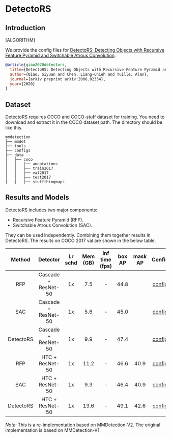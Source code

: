 # DetectoRS

## Introduction

[ALGORITHM]

We provide the config files for [DetectoRS: Detecting Objects with Recursive Feature Pyramid and Switchable Atrous Convolution](https://arxiv.org/pdf/2006.02334.pdf).

```BibTeX
@article{qiao2020detectors,
  title={DetectoRS: Detecting Objects with Recursive Feature Pyramid and Switchable Atrous Convolution},
  author={Qiao, Siyuan and Chen, Liang-Chieh and Yuille, Alan},
  journal={arXiv preprint arXiv:2006.02334},
  year={2020}
}
```

## Dataset

DetectoRS requires COCO and [COCO-stuff](http://calvin.inf.ed.ac.uk/wp-content/uploads/data/cocostuffdataset/stuffthingmaps_trainval2017.zip) dataset for training. You need to download and extract it in the COCO dataset path.
The directory should be like this.

```none
mmdetection
├── mmdet
├── tools
├── configs
├── data
│   ├── coco
│   │   ├── annotations
│   │   ├── train2017
│   │   ├── val2017
│   │   ├── test2017
|   |   ├── stuffthingmaps
```

## Results and Models

DetectoRS includes two major components:

- Recursive Feature Pyramid (RFP).
- Switchable Atrous Convolution (SAC).

They can be used independently.
Combining them together results in DetectoRS.
The results on COCO 2017 val are shown in the below table.

| Method | Detector | Lr schd | Mem (GB) | Inf time (fps) | box AP | mask AP | Config | Download |
|:------:|:--------:|:-------:|:--------:|:--------------:|:------:|:-------:|:------:|:--------:|
| RFP | Cascade + ResNet-50 | 1x | 7.5 | - | 44.8 | | [config](https://github.com/open-mmlab/mmdetection/tree/master/configs/detectors/cascade_rcnn_r50_rfp_1x_coco.py) | [model](http://download.openmmlab.com/mmdetection/v2.0/detectors/cascade_rcnn_r50_rfp_1x_coco/cascade_rcnn_r50_rfp_1x_coco-8cf51bfd.pth) &#124; [log](http://download.openmmlab.com/mmdetection/v2.0/detectors/cascade_rcnn_r50_rfp_1x_coco/cascade_rcnn_r50_rfp_1x_coco_20200624_104126.log.json) |
| SAC | Cascade + ResNet-50 | 1x | 5.6 | - | 45.0| | [config](https://github.com/open-mmlab/mmdetection/tree/master/configs/detectors/cascade_rcnn_r50_sac_1x_coco.py) | [model](http://download.openmmlab.com/mmdetection/v2.0/detectors/cascade_rcnn_r50_sac_1x_coco/cascade_rcnn_r50_sac_1x_coco-24bfda62.pth) &#124; [log](http://download.openmmlab.com/mmdetection/v2.0/detectors/cascade_rcnn_r50_sac_1x_coco/cascade_rcnn_r50_sac_1x_coco_20200624_104402.log.json) |
| DetectoRS | Cascade + ResNet-50 | 1x | 9.9 | - | 47.4 | | [config](https://github.com/open-mmlab/mmdetection/tree/master/configs/detectors/detectors_cascade_rcnn_r50_1x_coco.py) | [model](http://download.openmmlab.com/mmdetection/v2.0/detectors/detectors_cascade_rcnn_r50_1x_coco/detectors_cascade_rcnn_r50_1x_coco-32a10ba0.pth) &#124; [log](http://download.openmmlab.com/mmdetection/v2.0/detectors/detectors_cascade_rcnn_r50_1x_coco/detectors_cascade_rcnn_r50_1x_coco_20200706_001203.log.json) |
| RFP | HTC + ResNet-50 | 1x | 11.2 | - | 46.6 | 40.9 | [config](https://github.com/open-mmlab/mmdetection/tree/master/configs/detectors/htc_r50_rfp_1x_coco.py) | [model](http://download.openmmlab.com/mmdetection/v2.0/detectors/htc_r50_rfp_1x_coco/htc_r50_rfp_1x_coco-8ff87c51.pth) &#124; [log](http://download.openmmlab.com/mmdetection/v2.0/detectors/htc_r50_rfp_1x_coco/htc_r50_rfp_1x_coco_20200624_103053.log.json) |
| SAC | HTC + ResNet-50 | 1x | 9.3 | - | 46.4 | 40.9 | [config](https://github.com/open-mmlab/mmdetection/tree/master/configs/detectors/htc_r50_sac_1x_coco.py) | [model](http://download.openmmlab.com/mmdetection/v2.0/detectors/htc_r50_sac_1x_coco/htc_r50_sac_1x_coco-bfa60c54.pth) &#124; [log](http://download.openmmlab.com/mmdetection/v2.0/detectors/htc_r50_sac_1x_coco/htc_r50_sac_1x_coco_20200624_103111.log.json) |
| DetectoRS | HTC + ResNet-50 | 1x | 13.6 | - | 49.1 | 42.6 | [config](https://github.com/open-mmlab/mmdetection/tree/master/configs/detectors/detectors_htc_r50_1x_coco.py) | [model](http://download.openmmlab.com/mmdetection/v2.0/detectors/detectors_htc_r50_1x_coco/detectors_htc_r50_1x_coco-329b1453.pth) &#124; [log](http://download.openmmlab.com/mmdetection/v2.0/detectors/detectors_htc_r50_1x_coco/detectors_htc_r50_1x_coco_20200624_103659.log.json) |

*Note*: This is a re-implementation based on MMDetection-V2.
The original implementation is based on MMDetection-V1.

